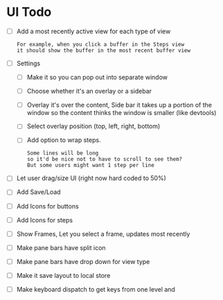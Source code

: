 # UI Todo

- [ ] Add a most recently active view for each type of view

      For example, when you click a buffer in the Steps view
      it should show the buffer in the most recent buffer view

- [ ] Settings
  - [ ] Make it so you can pop out into separate window

  - [ ] Choose whether it's an overlay or a sidebar

  - [ ] Overlay it's over the content, Side bar it takes
        up a portion of the window so the content thinks
        the window is smaller (like devtools)

  - [ ] Select overlay position (top, left, right, bottom)

  - [ ] Add option to wrap steps.
  
        Some lines will be long
        so it'd be nice not to have to scroll to see them?
        But some users might want 1 step per line

- [ ] Let user drag/size UI (right now hard coded to 50%)

- [ ] Add Save/Load

- [ ] Add Icons for buttons

- [ ] Add Icons for steps

- [ ] Show Frames, Let you select a frame, updates most recently

- [ ] Make pane bars have split icon

- [ ] Make pane bars have drop down for view type

- [ ] Make it save layout to local store

- [ ] Make keyboard dispatch to get keys from one level and